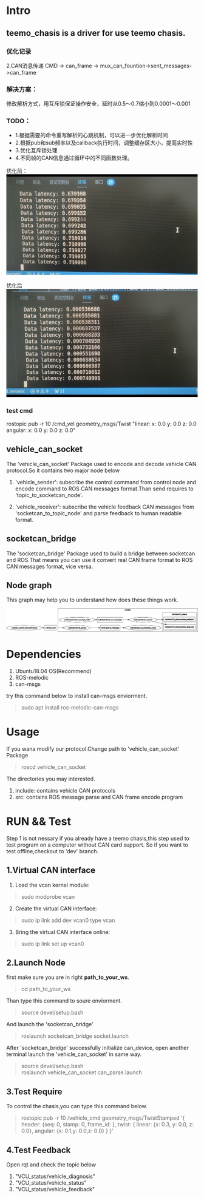 #	Intro
**teemo_chasis** is a driver for use teemo chasis.
---
### 优化记录

2.CAN消息传递
CMD -> can_frame -> mux_can_fountion->sent_messages->can_frame

### 解决方案：
修改解析方式，用互斥锁保证操作安全，延时从0.5～0.7缩小到0.0001～0.001

### TODO：
- 1.根据需要的命令重写解析的心跳机制，可以进一步优化解析时间
- 2.根据pub和sub频率以及callback执行时间，调整缓存区大小，提高实时性
- 3.优化互斥锁处理
- 4.不同帧的CAN信息通过循环中的不同函数处理。

优化前：
![penv](./png/shit.jpg)

优化后
![now](./png/now.jpg)

### test cmd

 rostopic pub -r 10 /cmd_vel geometry_msgs/Twist "linear:
  x: 0.0
  y: 0.0
  z: 0.0
angular:
  x: 0.0
  y: 0.0
  z: 0.0" 

##  vehicle_can_socket
The 'vehicle_can_socket' Package used to encode and decode vehicle CAN protocol.So it contains two major node below
1.  'vehicle_sender': subscribe the control command from control node and encode command to ROS CAN messages format.Than send requires to 'topic_to_socketcan_node'.

2.  'vehicle_receiver': subscribe the vehicle feedback CAN messages from 'socketcan_to_topic_node' and parse feedback to human readable format.

##  socketcan_bridge
The 'socketcan_bridge' Package used to build a bridge between socketcan and ROS.That means you can use it convert real CAN frame format to ROS CAN messages format, vice versa.

##  Node graph
This graph may help you to understand how does these things work.

![rosgraph](./rosgraph.png)


#	Dependencies
1.  Ubuntu18.04 OS(Recommend)
2.  ROS-melodic
3.  can-msgs

try this command below to install can-msgs enviorment.
>	sudo apt install ros-melodic-can-msgs


#	Usage
If you wana modify our protocol.Change path to 'vehicle_can_socket' Package
> roscd vehicle_can_socket

The directories you may interested.
1.	include: contains vehicle CAN protocols
2.	src: contains ROS message parse and CAN frame encode program


#	RUN && Test
Step 1 is not nessary if you already have a teemo chasis,this step used to test program on a computer without CAN card support.
So if you want to test offline,checkout to 'dev' branch.

##	1.Virtual CAN interface 
1.	Load the vcan kernel module: 
> sudo modprobe vcan
2.	Create the virtual CAN interface: 
> sudo ip link add dev vcan0 type vcan
3.	Bring the virtual CAN interface online: 
> sudo ip link set up vcan0

##  2.Launch Node
first make sure you are in right **path_to_your_ws**.
> cd path_to_your_ws

Than type this command to soure enviorment.
> source devel/setup.bash

And launch the 'socketcan_bridge'
> roslaunch socketcan_bridge socket.launch

After 'socketcan_bridge' successfully initialize can_device, open another terminal launch the 'vehicle_can_socket' in same way.
> source devel/setup.bash   \
> roslaunch vehicle_can_socket can_parse.launch

##  3.Test Require
To control the chasis,you can type this command below.
>rostopic pub -r 10 /vehicle_cmd geometry_msgs/TwistStamped '{
header: {seq: 0, stamp: 0, frame_id: },
twist: {
linear: {x: 0.3, y: 0.0, z: 0.0},
angular: {x: 0.1,y: 0.0,z: 0.0}
}
}'

##  4.Test Feedback
Open rqt and check the topic below

1.  "VCU_status/vehicle_diagnosis"
2.  "VCU_status/vehicle_status"
3.  "VCU_status/vehicle_feedback"
